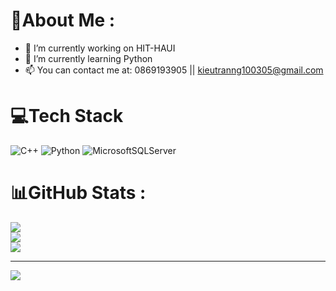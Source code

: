 # 💫About Me :

- 🔭 I’m currently working on HIT-HAUI
- 🌱 I’m currently learning Python
- 📫 You can contact me at: 0869193905 || kieutranng100305@gmail.com
# 💻Tech Stack
![C++](https://img.shields.io/badge/c++-%2300599C.svg?style=for-the-badge&logo=c%2B%2B&logoColor=white) ![Python](https://img.shields.io/badge/python-3670A0?style=for-the-badge&logo=python&logoColor=ffdd54) ![MicrosoftSQLServer](https://img.shields.io/badge/Microsoft%20SQL%20Sever-CC2927?style=for-the-badge&logo=microsoft%20sql%20server&logoColor=white)
# 📊GitHub Stats :
![](https://github-readme-stats.vercel.app/api?username=kieutrang100405&theme=dracula&hide_border=false&include_all_commits=false&count_private=false)<br/>
![](https://github-readme-streak-stats.herokuapp.com/?user=kieutrang100405&theme=dracula&hide_border=false)<br/>
![](https://github-readme-stats.vercel.app/api/top-langs/?username=kieutrang100405&theme=dracula&hide_border=false&include_all_commits=false&count_private=false&layout=compact)

---
[![](https://visitcount.itsvg.in/api?id=kieutrang100405&icon=0&color=0)](https://visitcount.itsvg.in)
